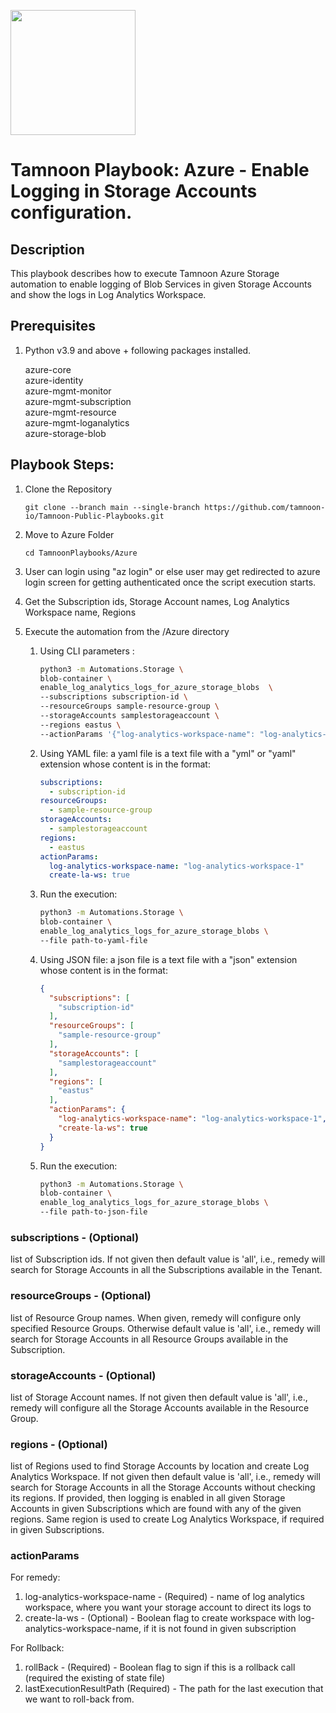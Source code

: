 
[comment]: <> (This is a readonly file, do not edit directly, to change update the blob_container_enable_log_analytics_logs_for_azure_storage_blobs.json)
<img src='../../../../TamnoonPlaybooks/images/icons/Tamnoon.png' width = '200' />

# Tamnoon Playbook: Azure  - Enable Logging in Storage Accounts configuration.
## Description

This playbook describes how to execute Tamnoon Azure Storage automation to enable logging of Blob Services in given Storage Accounts and show the logs in Log Analytics Workspace.  
## Prerequisites
1. Python v3.9  and above + following packages installed.

	azure-core  
	  azure-identity  
	  azure-mgmt-monitor  
	  azure-mgmt-subscription  
	  azure-mgmt-resource  
	  azure-mgmt-loganalytics  
	  azure-storage-blob  
## Playbook Steps: 


1. Clone the Repository
	``````
	git clone --branch main --single-branch https://github.com/tamnoon-io/Tamnoon-Public-Playbooks.git
	``````

2. Move to Azure Folder
	``````
	cd TamnoonPlaybooks/Azure
	``````

3. User can login using "az login" or else user may get redirected to azure login screen for getting authenticated once the script execution starts.

4. Get the Subscription ids, Storage Account names, Log Analytics Workspace name, Regions

5. Execute the automation from the /Azure directory

	1. Using CLI parameters :
		``````sh
		python3 -m Automations.Storage \
		blob-container \
		enable_log_analytics_logs_for_azure_storage_blobs  \
		--subscriptions subscription-id \
		--resourceGroups sample-resource-group \
		--storageAccounts samplestorageaccount \
		--regions eastus \
		--actionParams '{"log-analytics-workspace-name": "log-analytics-workspace-1", "create-la-ws" : true}'
		``````

	2. Using YAML file: a yaml file is a text file with a "yml" or "yaml" extension whose content is in the format:
		``````yaml
		subscriptions:
		  - subscription-id
		resourceGroups:
		  - sample-resource-group 
		storageAccounts: 
		  - samplestorageaccount 
		regions:
		  - eastus 
		actionParams:
		  log-analytics-workspace-name: "log-analytics-workspace-1"
		  create-la-ws: true
		``````

	3. Run the execution:
		``````sh
		python3 -m Automations.Storage \
		blob-container \
		enable_log_analytics_logs_for_azure_storage_blobs \
		--file path-to-yaml-file
		``````

	4. Using JSON file: a json file is a text file with a "json" extension whose content is in the format:
		``````json
		{
		  "subscriptions": [
		    "subscription-id"
		  ],
		  "resourceGroups": [
		    "sample-resource-group"
		  ],
		  "storageAccounts": [
		    "samplestorageaccount"
		  ],
		  "regions": [
		    "eastus"
		  ],
		  "actionParams": {
		    "log-analytics-workspace-name": "log-analytics-workspace-1",
		    "create-la-ws": true
		  }
		}
		``````

	5. Run the execution:
		``````sh
		python3 -m Automations.Storage \
		blob-container \
		enable_log_analytics_logs_for_azure_storage_blobs \
		--file path-to-json-file
		``````
### subscriptions - (Optional)
list of Subscription ids. If not given then default value is 'all', i.e., remedy will search for Storage Accounts in all the Subscriptions available in the Tenant.
### resourceGroups - (Optional)
list of Resource Group names. When given, remedy will configure only specified Resource Groups. Otherwise default value is 'all', i.e., remedy will search for Storage Accounts in all Resource Groups available in the Subscription.
### storageAccounts - (Optional)
list of Storage Account names. If not given then default value is 'all', i.e., remedy will configure all the Storage Accounts available in the Resource Group.
### regions - (Optional)
list of Regions used to find Storage Accounts by location and create Log Analytics Workspace. If not given then default value is 'all', i.e., remedy will search for Storage Accounts in all the Storage Accounts without checking its regions. If provided, then logging is enabled in all given Storage Accounts in given Subscriptions which are found with any of the given regions. Same region is used to create Log Analytics Workspace, if required in given Subscriptions.
### actionParams
For remedy:
1. log-analytics-workspace-name - (Required) - name of log analytics workspace, where 
   you want your storage account to direct its logs to
2. create-la-ws - (Optional) - Boolean flag to create workspace with
   log-analytics-workspace-name, if it is not found in given subscription

For Rollback:
1. rollBack - (Required) - Boolean flag to sign if this is a rollback call (required the existing of state file)
2. lastExecutionResultPath (Required) - The path for the last execution that we want to roll-back from.
